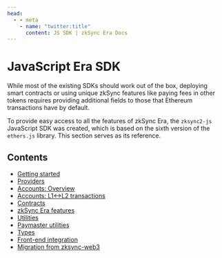 ```yaml
---
head:
  - - meta
    - name: "twitter:title"
      content: JS SDK | zkSync Era Docs
---
```


# JavaScript Era SDK

While most of the existing SDKs should work out of the box, deploying smart contracts or using unique zkSync features like paying fees in other tokens requires providing additional fields to those that Ethereum transactions have by default.

To provide easy access to all the features of zkSync Era, the `zksync2-js` JavaScript SDK was created, which is based on the sixth version of the `ethers.js` library. This section serves as its
reference.

## Contents

- [Getting started](./getting-started.md)
- [Providers](./providers.md)
- [Accounts: Overview](./accounts.md)
- [Accounts: L1<->L2 transactions](./accounts-l1-l2.md)
- [Contracts](./contracts.md)
- [zkSync Era features](./features.md)
- [Utilities](./utils.md)
- [Paymaster utilities](./paymaster-utils.md)
- [Types](./types.md)
- [Front-end integration](./front-end.md)
- [Migration from zksync-web3](./migration.md)
